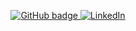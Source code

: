<p align="center">
  <a href="https://github.com/jacksonveroneze">
    <img src="https://img.shields.io/badge/-Github-000?style=for-the-badge&logo=Github&logoColor=white&link=https://github.com/jacksonveroneze" alt="GitHub badge" />
  </a>
  <a href="https://www.linkedin.com/in/jacksonveroneze">
    <img src="https://img.shields.io/badge/-LinkedIn-blue?style=for-the-badge&logo=Linkedin&logoColor=white&link=https://www.linkedin.com/in/jacksonveroneze/" alt="LinkedIn" />
  </a>
</p>
